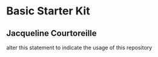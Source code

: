 # Basic Starter Kit

## Jacqueline Courtoreille

alter this statement to indicate the usage of this repository
